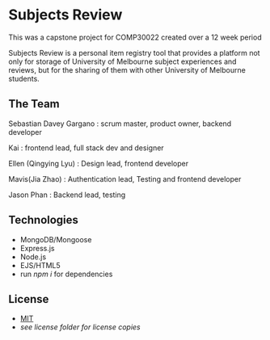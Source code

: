 # Subjects Review

This was a capstone project for COMP30022 created over a 12 week period

Subjects Review is a personal item registry tool that provides a platform not only for storage
of University of Melbourne subject experiences and reviews, but for the sharing of them with
other University of Melbourne students.

## The Team

Sebastian Davey Gargano : scrum master, product owner, backend developer

Kai : frontend lead, full stack dev and designer

Ellen (Qingying Lyu) : Design lead, frontend developer

Mavis(Jia Zhao) : Authentication lead, Testing and frontend developer

Jason Phan : Backend lead, testing

## Technologies

- MongoDB/Mongoose
- Express.js
- Node.js
- EJS/HTML5
- run *npm i* for dependencies

## License

- [MIT](https://choosealicense.com/licenses/mit/)
- *see license folder for license copies*


